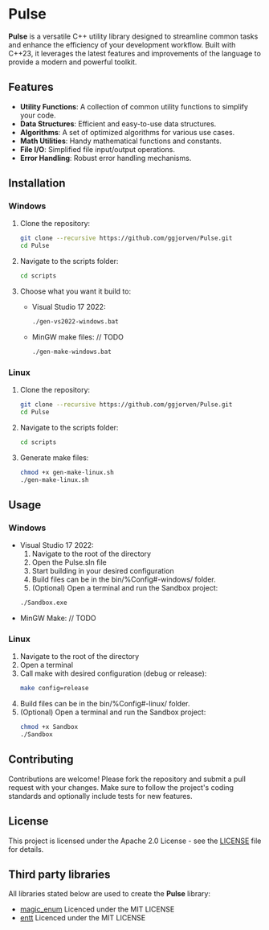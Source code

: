 # Pulse

**Pulse** is a versatile C++ utility library designed to streamline common tasks and enhance the efficiency of your development workflow. Built with C++23, it leverages the latest features and improvements of the language to provide a modern and powerful toolkit.

## Features

- **Utility Functions**: A collection of common utility functions to simplify your code.
- **Data Structures**: Efficient and easy-to-use data structures.
- **Algorithms**: A set of optimized algorithms for various use cases.
- **Math Utilities**: Handy mathematical functions and constants.
- **File I/O**: Simplified file input/output operations.
- **Error Handling**: Robust error handling mechanisms.

## Installation

### Windows

1. Clone the repository:
    ```sh
    git clone --recursive https://github.com/ggjorven/Pulse.git
    cd Pulse
    ```

2. Navigate to the scripts folder:
    ```sh
    cd scripts
    ```

3. Choose what you want it build to:
    - Visual Studio 17 2022:
        ```sh
        ./gen-vs2022-windows.bat
        ```
    - MinGW make files: // TODO
        ```sh
        ./gen-make-windows.bat
        ```

### Linux

1. Clone the repository:
    ```sh
    git clone --recursive https://github.com/ggjorven/Pulse.git
    cd Pulse
    ```

2. Navigate to the scripts folder:
    ```sh
    cd scripts
    ```

3. Generate make files:
    ```sh
    chmod +x gen-make-linux.sh
    ./gen-make-linux.sh
    ```

## Usage

### Windows
- Visual Studio 17 2022:
    1. Navigate to the root of the directory
    2. Open the Pulse.sln file
    3. Start building in your desired configuration
    4. Build files can be in the bin/%Config#-windows/ folder.
    5. (Optional) Open a terminal and run the Sandbox project:
    ```sh
    ./Sandbox.exe
    ```
- MinGW Make:
    // TODO

### Linux
1. Navigate to the root of the directory
2. Open a terminal
3. Call make with desired configuration (debug or release):
    ```sh
    make config=release
    ```
4. Build files can be in the bin/%Config#-linux/ folder.
5. (Optional) Open a terminal and run the Sandbox project:
    ```sh
    chmod +x Sandbox
    ./Sandbox
    ```

## Contributing
Contributions are welcome! Please fork the repository and submit a pull request with your changes. Make sure to follow the project's coding standards and optionally include tests for new features.

## License
This project is licensed under the Apache 2.0 License - see the [LICENSE](LICENSE.txt) file for details.

## Third party libraries
All libraries stated below are used to create the **Pulse** library:

- [magic_enum](https://github.com/Neargye/magic_enum.git) Licenced under the MIT LICENSE
- [entt](https://github.com/skypjack/entt.git) Licenced under the MIT LICENSE
